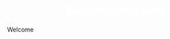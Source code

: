 <html>
 <head>
  <meta charset="utf-8">
  <style>
body {
  background-image: url('carbon (10).png');
  background-repeat: no-repeat;
  background-attachment: fixed;
  background-size: 70% 70%;
}
</style>
 </head>
 <body>
  <h1 style="color:#ffffff;text-align:center;">BubbleGumTeam</h1>
  <p>Welcome</p>
 </body>
</html>
